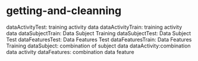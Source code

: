 # getting-and-cleanning
dataActivityTest: training activity data
dataActivityTrain: training activity data
dataSubjectTrain: Data Subject Training
dataSubjectTest: Data Subject Test
dataFeaturesTest: Data Features Test
dataFeaturesTrain: Data Features Training
dataSubject: combination of subject data
dataActivity:combination data activity
dataFeatures: combination data feature
